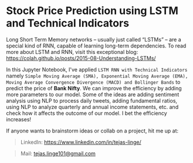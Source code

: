 # Stock Price Prediction using LSTM and Technical Indicators

Long Short Term Memory networks – usually just called “LSTMs” – are a special kind of RNN, capable of learning long-term dependencies. To read more about LSTM and RNN, visit this exceptional blog: https://colah.github.io/posts/2015-08-Understanding-LSTMs/

In this Jupyter Notebook, I've applied `LSTM RNN with Technical Indicators` namely `Simple Moving Average (SMA), Exponential Moving Average (EMA), Moving Average Convergence Divergence (MACD) and Bollinger Bands` to predict the price of <b>Bank Nifty</b>. We can improve the efficiency by adding more parameters to our model. Some of the ideas are adding sentiment analysis using NLP to process daily tweets, adding fundamental ratios, using NLP to analyze quarterly and annual income statements, etc. and check how it affects the outcome of our model. I bet the efficiency increases! 

If anyone wants to brainstorm ideas or collab on a project, hit me up at:
  
> LinkedIn: https://www.linkedin.com/in/tejas-linge/

>  Mail: tejas.linge101@gmail.com
